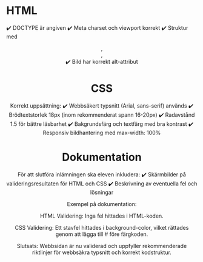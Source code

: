 # HTML
✔️ DOCTYPE är angiven
✔️ Meta charset och viewport korrekt
✔️ Struktur med <header>, <main>, <footer>
✔️ Bild har korrekt alt-attribut

# CSS
 Korrekt uppsättning:
✔️ Webbsäkert typsnitt (Arial, sans-serif) används
✔️ Brödtextstorlek 18px (inom rekommenderat spann 16-20px)
✔️ Radavstånd 1.5 för bättre läsbarhet
✔️ Bakgrundsfärg och textfärg med bra kontrast
✔️ Responsiv bildhantering med max-width: 100%


# Dokumentation
För att slutföra inlämningen ska eleven inkludera: ✔️ Skärmbilder på valideringsresultaten för HTML och CSS
✔️ Beskrivning av eventuella fel och lösningar

Exempel på dokumentation:

HTML Validering:
Inga fel hittades i HTML-koden.

CSS Validering:
Ett stavfel hittades i background-color, vilket rättades genom att lägga till # före färgkoden.

Slutsats:
Webbsidan är nu validerad och uppfyller rekommenderade riktlinjer för webbsäkra typsnitt och korrekt kodstruktur.